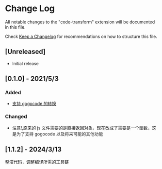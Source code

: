 # Change Log

All notable changes to the "code-transform" extension will be documented in this file.

Check [Keep a Changelog](http://keepachangelog.com/) for recommendations on how to structure this file.

## [Unreleased]

- Initial release

## [0.1.0] - 2021/5/3

### Added

- [支持 gogocode 的转换](https://github.com/2234839/code-transform/issues/9)

### Changed

- 注意!,原来的 js 文件需要的是直接返回对象，现在改成了需要是一个函数，这是为了支持 gogocode 以及将来可能的其他功能

## [1.1.2] - 2024/3/13

整洁代码，调整编译所需的工具链